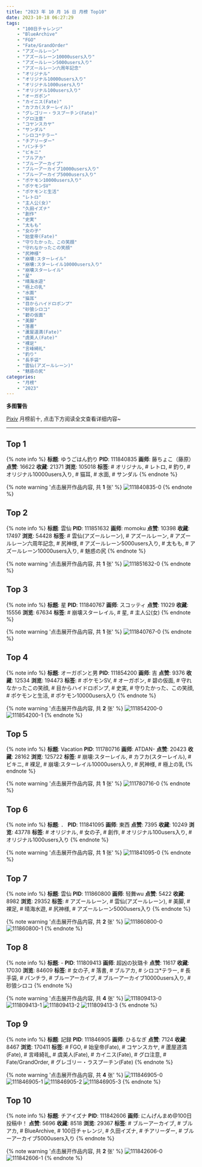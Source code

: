 ```yaml
---
title: "2023 年 10 月 16 日 月榜 Top10"
date: 2023-10-18 06:27:29
tags:
    - "100日チャレンジ"
    - "BlueArchive"
    - "FGO"
    - "Fate/GrandOrder"
    - "アズールレーン"
    - "アズールレーン10000users入り"
    - "アズールレーン5000users入り"
    - "アズールレーン六周年記念"
    - "オリジナル"
    - "オリジナル10000users入り"
    - "オリジナル1000users入り"
    - "オリジナル100users入り"
    - "オーガポン"
    - "カイニス(Fate)"
    - "カフカ(スターレイル)"
    - "グレゴリー・ラスプーチン(Fate)"
    - "グロ注意"
    - "コヤンスカヤ"
    - "サンダル"
    - "シロコ*テラー"
    - "チアリーダー"
    - "パンチラ"
    - "ビキニ"
    - "ブルアカ"
    - "ブルーアーカイブ"
    - "ブルーアーカイブ10000users入り"
    - "ブルーアーカイブ5000users入り"
    - "ポケモン10000users入り"
    - "ポケモンSV"
    - "ポケモンと生活"
    - "レトロ"
    - "主人公(女)"
    - "久田イズナ"
    - "創作"
    - "史実"
    - "太もも"
    - "女の子"
    - "始皇帝(Fate)"
    - "守りたかった、この笑顔"
    - "守れなかったこの笑顔"
    - "尻神様"
    - "崩壊:スターレイル"
    - "崩壊:スターレイル10000users入り"
    - "崩壊スターレイル"
    - "星"
    - "晴海水遊"
    - "極上の乳"
    - "水面"
    - "猫耳"
    - "目からハイドロポンプ"
    - "砂狼シロコ"
    - "碧の仮面"
    - "美脚"
    - "落書"
    - "蘆屋道満(Fate)"
    - "虞美人(Fate)"
    - "裸足"
    - "言峰綺礼"
    - "釣り"
    - "長手袋"
    - "雲仙(アズールレーン)"
    - "魅惑の尻"
categories:
    - "月榜"
    - "2023"
---
```


<i class="fa fa-triangle-exclamation"></i>**多图警告**<i class="fa fa-triangle-exclamation"></i>

[Pixiv](https://www.pixiv.net/) 月榜前十, 点击下方阅读全文查看详细内容~

<!-- more -->

---

## Top 1

{% note info %}
**标题**: ゆうごはん釣り
**PID**: 111840835 **画师**: 藤ちょこ（藤原）
**点赞**: 16622 **收藏**: 21371 **浏览**: 105018
**标签**: # オリジナル, # レトロ, # 釣り, # オリジナル10000users入り, # 猫耳, # 水面, # サンダル
{% endnote %}

{% note warning '点击展开作品内容, 共 **1** 张' %}
![111840835-0](https://i.pixiv.re/img-original/img/2023/09/19/00/01/10/111840835_p0.png)
{% endnote %}

## Top 2

{% note info %}
**标题**: 雲仙
**PID**: 111851632 **画师**: momoku
**点赞**: 10398 **收藏**: 17497 **浏览**: 54428
**标签**: # 雲仙(アズールレーン), # アズールレーン, # アズールレーン六周年記念, # 尻神様, # アズールレーン5000users入り, # 太もも, # アズールレーン10000users入り, # 魅惑の尻
{% endnote %}

{% note warning '点击展开作品内容, 共 **1** 张' %}
![111851632-0](https://i.pixiv.re/img-original/img/2023/09/19/12/15/21/111851632_p0.jpg)
{% endnote %}

## Top 3

{% note info %}
**标题**: 星
**PID**: 111840767 **画师**: スコッティ
**点赞**: 11029 **收藏**: 15556 **浏览**: 67634
**标签**: # 崩壊スターレイル, # 星, # 主人公(女)
{% endnote %}

{% note warning '点击展开作品内容, 共 **1** 张' %}
![111840767-0](https://i.pixiv.re/img-original/img/2023/09/19/00/00/39/111840767_p0.jpg)
{% endnote %}

## Top 4

{% note info %}
**标题**: オーガポンと男
**PID**: 111854200 **画师**: 吉
**点赞**: 9376 **收藏**: 12534 **浏览**: 194473
**标签**: # ポケモンSV, # オーガポン, # 碧の仮面, # 守れなかったこの笑顔, # 目からハイドロポンプ, # 史実, # 守りたかった、この笑顔, # ポケモンと生活, # ポケモン10000users入り
{% endnote %}

{% note warning '点击展开作品内容, 共 **2** 张' %}
![111854200-0](https://i.pixiv.re/img-original/img/2023/09/19/15/24/41/111854200_p0.png)
![111854200-1](https://i.pixiv.re/img-original/img/2023/09/19/15/24/41/111854200_p1.png)
{% endnote %}

## Top 5

{% note info %}
**标题**: Vacation
**PID**: 111780716 **画师**: ATDAN-
**点赞**: 20423 **收藏**: 28162 **浏览**: 125722
**标签**: # 崩壊:スターレイル, # カフカ(スターレイル), # ビキニ, # 裸足, # 崩壊:スターレイル10000users入り, # 尻神様, # 極上の乳
{% endnote %}

{% note warning '点击展开作品内容, 共 **1** 张' %}
![111780716-0](https://i.pixiv.re/img-original/img/2023/09/17/04/13/32/111780716_p0.jpg)
{% endnote %}

## Top 6

{% note info %}
**标题**: ．
**PID**: 111841095 **画师**: 東西
**点赞**: 7395 **收藏**: 10249 **浏览**: 43778
**标签**: # オリジナル, # 女の子, # 創作, # オリジナル100users入り, # オリジナル1000users入り
{% endnote %}

{% note warning '点击展开作品内容, 共 **1** 张' %}
![111841095-0](https://i.pixiv.re/img-original/img/2023/09/19/10/27/02/111841095_p0.png)
{% endnote %}

## Top 7

{% note info %}
**标题**: 雲仙
**PID**: 111860800 **画师**: 轻舞wu
**点赞**: 5422 **收藏**: 8982 **浏览**: 29352
**标签**: # アズールレーン, # 雲仙(アズールレーン), # 美脚, # 裸足, # 晴海水遊, # 尻神様, # アズールレーン5000users入り
{% endnote %}

{% note warning '点击展开作品内容, 共 **2** 张' %}
![111860800-0](https://i.pixiv.re/img-original/img/2023/09/19/20/46/28/111860800_p0.jpg)
![111860800-1](https://i.pixiv.re/img-original/img/2023/09/19/20/46/28/111860800_p1.jpg)
{% endnote %}

## Top 8

{% note info %}
**标题**: -
**PID**: 111809413 **画师**: 超凶の狄璐卡
**点赞**: 11617 **收藏**: 17030 **浏览**: 84609
**标签**: # 女の子, # 落書, # ブルアカ, # シロコ*テラー, # 長手袋, # パンチラ, # ブルーアーカイブ, # ブルーアーカイブ10000users入り, # 砂狼シロコ
{% endnote %}

{% note warning '点击展开作品内容, 共 **4** 张' %}
![111809413-0](https://i.pixiv.re/img-original/img/2023/09/18/00/00/33/111809413_p0.jpg)
![111809413-1](https://i.pixiv.re/img-original/img/2023/09/18/00/00/33/111809413_p1.jpg)
![111809413-2](https://i.pixiv.re/img-original/img/2023/09/18/00/00/33/111809413_p2.jpg)
![111809413-3](https://i.pixiv.re/img-original/img/2023/09/18/00/00/33/111809413_p3.jpg)
{% endnote %}

## Top 9

{% note info %}
**标题**: 記録
**PID**: 111846905 **画师**: ひるなぎ
**点赞**: 7124 **收藏**: 8467 **浏览**: 170411
**标签**: # FGO, # 始皇帝(Fate), # コヤンスカヤ, # 蘆屋道満(Fate), # 言峰綺礼, # 虞美人(Fate), # カイニス(Fate), # グロ注意, # Fate/GrandOrder, # グレゴリー・ラスプーチン(Fate)
{% endnote %}

{% note warning '点击展开作品内容, 共 **4** 张' %}
![111846905-0](https://i.pixiv.re/img-original/img/2023/09/19/06/00/05/111846905_p0.jpg)
![111846905-1](https://i.pixiv.re/img-original/img/2023/09/19/06/00/05/111846905_p1.jpg)
![111846905-2](https://i.pixiv.re/img-original/img/2023/09/19/06/00/05/111846905_p2.jpg)
![111846905-3](https://i.pixiv.re/img-original/img/2023/09/19/06/00/05/111846905_p3.jpg)
{% endnote %}

## Top 10

{% note info %}
**标题**: チアイズナ
**PID**: 111842606 **画师**: にんげんまめ@100日投稿中！
**点赞**: 5696 **收藏**: 8518 **浏览**: 29367
**标签**: # ブルーアーカイブ, # ブルアカ, # BlueArchive, # 100日チャレンジ, # 久田イズナ, # チアリーダー, # ブルーアーカイブ5000users入り
{% endnote %}

{% note warning '点击展开作品内容, 共 **2** 张' %}
![111842606-0](https://i.pixiv.re/img-original/img/2023/09/19/00/49/46/111842606_p0.png)
![111842606-1](https://i.pixiv.re/img-original/img/2023/09/19/00/49/46/111842606_p1.png)
{% endnote %}
